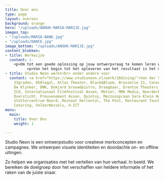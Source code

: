 ```yaml
---
title: Over ons
type: page
layout: overons
background: orange
hero: "/uploads/ANOUK-MARIA-MARIJE.jpg"
images_top:
- "/uploads/MARIA-BANK.jpg"
- "/uploads/DANCE.jpg"
image_bottom: "/uploads/ANOUK-MARIJE.jpg"
content_blokken:
- title: Werkwijze
  content: |-
    <p>Om tot een goede oplossing op jouw ontwerpvraag te komen leren we de organisatie eerst graag goed kennen. We gaan in gesprek, stellen vragen en kaderen zo samen de behoefte. Na de ontwerpfase presenteren we een sterk concept en verrassende uitingen die met oog voor detail zijn ontworpen.</p>
          <p>Van het begin tot het opleveren van het resultaat is het makkelijk en snel contact houden.</p>
- title: Studio Neon werkt<br> onder andere voor
  content: <a href="https://www.studioneon.nl/werk/28dining/">Van der Valk Assen</a>,
    33graden, 050legal, Atlas Theater, Black&Bloom, Brasserie 21, Conversies.nl, Cultuurhuis
    De Klinker, DNK, Dokjard brouw&bistro, Draagbaar, Drentse Theaters, Florijn Incasso,
    ICO, Internationaal Filmfestival Assen, Metier, MRK Media, Noorderbreedte, Het
    Oversticht, Preuvenement Assen, Quintus, Mezzosopraan Sara Klein Horsman, Spacewinner,
    Stottercentrum Noord, Reinout Hellental, The Post, Restaurant Touche, Van Lier
    Catering, VolkerWessels, X-ICT
menu:
  main:
    title: Over Ons
    weight: 1

---
```

Studio Neon is een ontwerpstudio voor creatieve merkconcepten en campagnes. We ontwerpen visuele identiteiten en doordachte on- en offline uitingen.

Zo helpen we organisaties met het vertellen van hun verhaal. In beeld. We bereiken de doelgroep door het verschaffen van heldere informatie of het raken van de juiste snaar.
